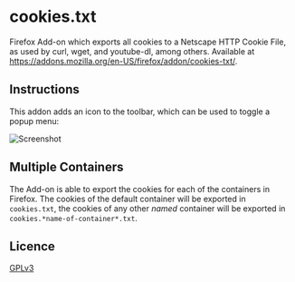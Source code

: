 # cookies.txt

Firefox Add-on which exports all cookies to a Netscape HTTP Cookie File, as
used by curl, wget, and youtube-dl, among others. Available at
<https://addons.mozilla.org/en-US/firefox/addon/cookies-txt/>.

## Instructions
This addon adds an icon to the toolbar, which can be used to toggle a popup
menu:

![Screenshot](https://github.com/hrdl-github/cookies-txt/blob/master/doc/screenshot-01.png?raw=true)

## Multiple Containers
The Add-on is able to export the cookies for each of the containers in Firefox. The cookies of the default container will be exported in ``cookies.txt``, the cookies of any other *named* container will be exported in ``cookies.*name-of-container*.txt``.

## Licence

<a href="https://github.com/hrdl-github/cookies-txt/blob/master/LICENSE">GPLv3</a>
